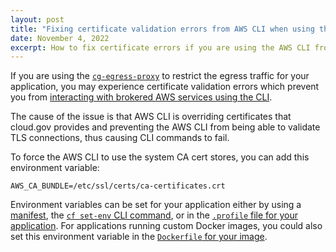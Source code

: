 ```yaml
---
layout: post
title: "Fixing certificate validation errors from AWS CLI when using the cg-egress-proxy"
date: November 4, 2022
excerpt: How to fix certificate errors if you are using the AWS CLI from an application protected by the cg-egress-proxy
---
```


If you are using the [`cg-egress-proxy`](https://github.com/GSA/cg-egress-proxy) to restrict the egress traffic for your application, you may experience certificate validation errors which prevent you from [interacting with brokered AWS services using the CLI](https://cloud.gov/docs/services/s3/#interacting-with-your-s3-bucket-from-outside-cloudgov).

The cause of the issue is that AWS CLI is overriding certificates that cloud.gov provides and preventing the AWS CLI from being able to validate TLS connections, thus causing CLI commands to fail.

To force the AWS CLI to use the system CA cert stores, you can add this environment variable:

```shell
AWS_CA_BUNDLE=/etc/ssl/certs/ca-certificates.crt
```

Environment variables can be set for your application either by using a [manifest](https://docs.cloudfoundry.org/devguide/deploy-apps/manifest-attributes.html#env-block), the [`cf set-env` CLI command](https://cli.cloudfoundry.org/en-US/v7/set-env.html), or in the [`.profile` file for your application](https://docs.cloudfoundry.org/devguide/deploy-apps/deploy-app.html#profile). For applications running custom Docker images, you could also set this environment variable in the [`Dockerfile` for your image](https://docs.docker.com/engine/reference/builder/).